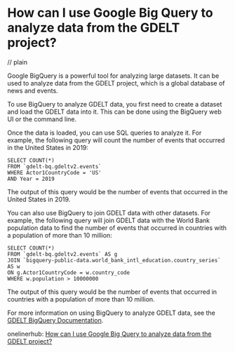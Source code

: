 # How can I use Google Big Query to analyze data from the GDELT project?
// plain

Google BigQuery is a powerful tool for analyzing large datasets. It can be used to analyze data from the GDELT project, which is a global database of news and events.

To use BigQuery to analyze GDELT data, you first need to create a dataset and load the GDELT data into it. This can be done using the BigQuery web UI or the command line.

Once the data is loaded, you can use SQL queries to analyze it. For example, the following query will count the number of events that occurred in the United States in 2019:
```
SELECT COUNT(*)
FROM `gdelt-bq.gdeltv2.events`
WHERE Actor1CountryCode = 'US'
AND Year = 2019
```
The output of this query would be the number of events that occurred in the United States in 2019.

You can also use BigQuery to join GDELT data with other datasets. For example, the following query will join GDELT data with the World Bank population data to find the number of events that occurred in countries with a population of more than 10 million:
```
SELECT COUNT(*)
FROM `gdelt-bq.gdeltv2.events` AS g
JOIN `bigquery-public-data.world_bank_intl_education.country_series` AS w
ON g.Actor1CountryCode = w.country_code
WHERE w.population > 10000000
```

The output of this query would be the number of events that occurred in countries with a population of more than 10 million.

For more information on using BigQuery to analyze GDELT data, see the [GDELT BigQuery Documentation](https://blog.gdeltproject.org/gdelt-bigquery-documentation/).

onelinerhub: [How can I use Google Big Query to analyze data from the GDELT project?](https://onelinerhub.com/google-big-query/how-can-i-use-google-big-query-to-analyze-data-from-the-gdelt-project)